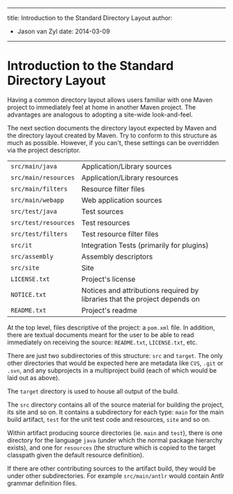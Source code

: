 ---

title: Introduction to the Standard Directory Layout
author: 
- Jason van Zyl
date: 2014-03-09
----------------

<!--
Licensed to the Apache Software Foundation (ASF) under one
or more contributor license agreements.  See the NOTICE file
distributed with this work for additional information
regarding copyright ownership.  The ASF licenses this file
to you under the Apache License, Version 2.0 (the
"License"); you may not use this file except in compliance
with the License.  You may obtain a copy of the License at

http://www.apache.org/licenses/LICENSE-2.0

Unless required by applicable law or agreed to in writing,
software distributed under the License is distributed on an
"AS IS" BASIS, WITHOUT WARRANTIES OR CONDITIONS OF ANY
KIND, either express or implied.  See the License for the
specific language governing permissions and limitations
under the License.
-->

# Introduction to the Standard Directory Layout

Having a common directory layout allows users familiar with one Maven project to immediately feel at home in another Maven project. The advantages are analogous to adopting a site-wide look-and-feel.

The next section documents the directory layout expected by Maven and the directory layout created by Maven. Try to conform to this structure as much as possible. However, if you can&apos;t, these settings can be overridden via the project descriptor.

|                      |                                                                            |
|:---------------------|:---------------------------------------------------------------------------|
| `src/main/java`      | Application/Library sources                                                |
| `src/main/resources` | Application/Library resources                                              |
| `src/main/filters`   | Resource filter files                                                      |
| `src/main/webapp`    | Web application sources                                                    |
| `src/test/java`      | Test sources                                                               |
| `src/test/resources` | Test resources                                                             |
| `src/test/filters`   | Test resource filter files                                                 |
| `src/it`             | Integration Tests \(primarily for plugins\)                                |
| `src/assembly`       | Assembly descriptors                                                       |
| `src/site`           | Site                                                                       |
| `LICENSE.txt`        | Project&apos;s license                                                     |
| `NOTICE.txt`         | Notices and attributions required by libraries that the project depends on |
| `README.txt`         | Project&apos;s readme                                                      |

At the top level, files descriptive of the project: a `pom.xml` file. In addition, there are textual documents meant for the user to be able to read immediately on receiving the source: `README.txt`, `LICENSE.txt`, etc.

There are just two subdirectories of this structure: `src` and `target`. The only other directories that would be expected here are metadata like `CVS`, `.git` or `.svn`, and any subprojects in a multiproject build \(each of which would be laid out as above\).

The `target` directory is used to house all output of the build.

The `src` directory contains all of the source material for building the project, its site and so on. It contains a subdirectory for each type: `main` for the main build artifact, `test` for the unit test code and resources, `site` and so on.

Within artifact producing source directories \(ie. `main` and `test`\), there is one directory for the language `java` \(under which the normal package hierarchy exists\), and one for `resources` \(the structure which is copied to the target classpath given the default resource definition\).

If there are other contributing sources to the artifact build, they would be under other subdirectories. For example `src/main/antlr` would contain Antlr grammar definition files.

